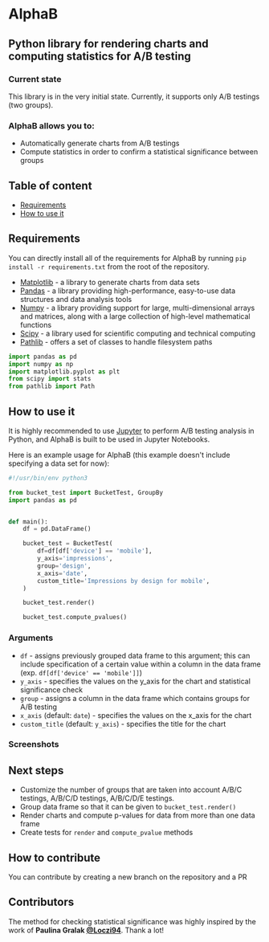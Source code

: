 # AlphaB

## Python library for rendering charts and computing statistics for A/B testing

### Current state

This library is in the very initial state. Currently, it supports only A/B testings (two groups).

### AlphaB allows you to:

* Automatically generate charts from A/B testings
* Compute statistics in order to confirm a statistical significance between groups


<!-- <p align="center"><img src="images/AlphaB.png" width="250"/></p> -->

## Table of content

* [Requirements](#requirements)
* [How to use it](#how-to-use-it)

## Requirements

You can directly install all of the requirements for AlphaB by running `pip install -r requirements.txt` from the root of the repository.

* [Matplotlib](https://matplotlib.org/) - a library to generate charts from data sets
* [Pandas](https://pandas.pydata.org/) - a library providing high-performance, easy-to-use data structures and data analysis tools
* [Numpy](https://numpy.org/) - a library providing support for large, multi-dimensional arrays and matrices, along with a large collection of high-level mathematical functions
* [Scipy](https://www.scipy.org/) - a library used for scientific computing and technical computing
* [Pathlib](https://docs.python.org/3/library/pathlib.html) - offers a set of classes to handle filesystem paths

```python
import pandas as pd
import numpy as np
import matplotlib.pyplot as plt
from scipy import stats
from pathlib import Path
```

## How to use it

It is highly recommended to use [Jupyter](https://jupyter.org/) to perform A/B testing analysis in Python, and AlphaB is built to be used in Jupyter Notebooks. 

Here is an example usage for AlphaB (this example doesn't include specifying a data set for now):

```python
#!/usr/bin/env python3

from bucket_test import BucketTest, GroupBy
import pandas as pd


def main():
    df = pd.DataFrame()

    bucket_test = BucketTest(
        df=df[df['device'] == 'mobile'],
        y_axis='impressions',
        group='design',
        x_axis='date',
        custom_title='Impressions by design for mobile',
    )

    bucket_test.render()

    bucket_test.compute_pvalues()
```

### Arguments

* ```df``` - assigns previously grouped data frame to this argument; this can include specification of a certain value within a column in the data frame (exp. `df[df['device' == 'mobile']]`)
* ```y_axis``` - specifies the values on the y_axis for the chart and statistical significance check
* ```group``` - assigns a column in the data frame which contains groups for A/B testing
* ```x_axis``` (default: `date`) - specifies the values on the x_axis for the chart
* ```custom_title``` (default: `y_axis`) - specifies the title for the chart


### Screenshots

## Next steps

* Customize the number of groups that are taken into account A/B/C testings, A/B/C/D testings, A/B/C/D/E testings.
* Group data frame so that it can be given to `bucket_test.render()`
* Render charts and compute p-values for data from more than one data frame
* Create tests for `render` and `compute_pvalue` methods

## How to contribute

You can contribute by creating a new branch on the repository and a PR 

## Contributors

The method for checking statistical significance was highly inspired by the work of **Paulina Gralak [@Loczi94](https://github.com/Loczi94)**.
Thank a lot!
